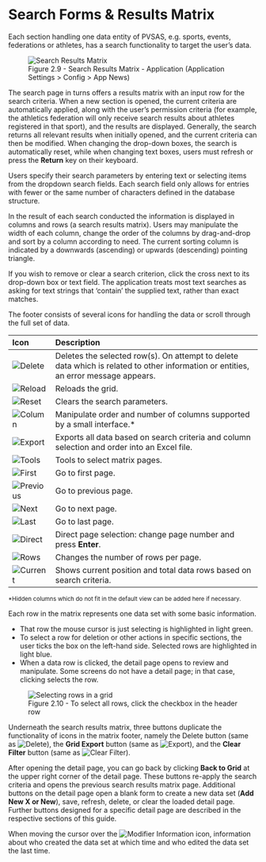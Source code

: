 # Search Forms & Results Matrix

Each section handling one data entity of PVSAS, e.g. sports, events, federations or athletes, has 
a search functionality to target the user’s data.

<figure>
    <img class="screenshot" src="_img/figures/2.9-search-results-matrix.png" alt="Search Results Matrix">
    <figcaption>Figure 2.9 - Search Results Matrix - Application  (Application Settings > Config > App News)</figcaption>
</figure>

The search page in turns offers a results matrix with an input row for the search criteria. When a 
new section is opened, the current criteria are automatically applied, along with the user’s 
permission criteria (for example, the athletics federation will only receive search results about 
athletes registered in that sport), and the results are displayed. Generally, the search returns all
relevant results when initially opened, and the current criteria can then be modified. When 
changing the drop-down boxes, the search is automatically reset, while when changing text 
boxes, users must refresh or press the **Return** key on their keyboard.

Users specify their search parameters by entering text or selecting items from the dropdown 
search fields. Each search field only allows for entries with fewer or the same number of 
characters defined in the database structure. 

In the result of each search conducted the information is displayed in columns and rows (a 
search results matrix). Users may manipulate the width of each column, change the order of the 
columns by drag-and-drop and sort by a column according to need. The current sorting column 
is indicated by a downwards (ascending) or upwards (descending) pointing triangle.

If you wish to remove or clear a search criterion, click the cross next to its drop-down box or text 
field. The application treats most text searches as asking for text strings that ‘contain’ the 
supplied text, rather than exact matches.

The footer consists of several icons for handling the data or scroll through the full set of data.

| **Icon**                                                                                | **Description**                                                                                                                     |
| :-------------------------------------------------------------------------------------- | :---------------------------------------------------------------------------------------------------------------------------------- |
| <img src="_img/inline/icon-delete.svg" alt="Delete" class="inline svg-large"> | Deletes the selected row(s). On attempt to delete data which is related to other information or entities, an error message appears. |
| <img src="_img/inline/icon-reload.svg" alt="Reload" class="inline svg-large">                    | Reloads the grid.                                                                                                                   |
| <img src="_img/inline/icon-filter-remove.svg" alt="Reset" class="inline svg-large">               | Clears the search parameters.                                                                                                       |
| <img src="_img/inline/icon-format-columns.svg" alt="Column" class="inline svg-large">             | Manipulate order and number of columns supported by a small interface.<span class="asterisk">*</span>                               |
| <img src="_img/inline/icon-excel-download.svg" alt="Export" class="inline svg-large">             | Exports all data based on search criteria and column selection and order into an Excel file.                                        |
| <img src="_img/inline/icon-tools.png" alt="Tools" class="inline icon-set">              | Tools to select matrix pages.                                                                                                       |
| <img src="_img/inline/icon-first.png" alt="First" class="inline icon-set">              | Go to first page.                                                                                                                   |
| <img src="_img/inline/icon-previous.png" alt="Previous" class="inline icon-set">        | Go to previous page.                                                                                                                |
| <img src="_img/inline/icon-next.png" alt="Next" class="inline icon-set">                | Go to next page.                                                                                                                    |
| <img src="_img/inline/icon-last.png" alt="Last" class="inline icon-set">                | Go to last page.                                                                                                                    |
| <img src="_img/inline/icon-direct.png" alt="Direct" class="inline icon-set">            | Direct page selection: change page number and press **Enter**.                                                                      |
| <img src="_img/inline/icon-rows.png" alt="Rows" class="inline icon-set">                | Changes the number of rows per page.                                                                                                |
| <img src="_img/inline/icon-current.png" alt="Current" class="inline icon-set">          | Shows current position and total data rows based on search criteria.                                                                |

<p class="footnote">
    <small><span class="asterisk">*</span>Hidden columns which do not fit in the default view can be added here if necessary.</small>
</p>

Each row in the matrix represents one data set with some basic information. 
- That row the mouse cursor is just selecting is highlighted in light green. 
- To select a row for deletion or other actions in specific sections, the user ticks the box on 
the left-hand side. Selected rows are highlighted in light blue.
-  When a data row is clicked, the detail page opens to review and manipulate. Some 
screens do not have a detail page; in that case, clicking selects the row.

<figure>
    <img class="screenshot" src="_img/figures/2.10-selecting-rows-in-a-grid.png" alt="Selecting rows in a grid">
    <figcaption>Figure 2.10 - To select all rows, click the checkbox in the header row</figcaption>
</figure>

Underneath the search results matrix, three buttons duplicate the functionality of icons in the 
matrix footer, namely the Delete button (same as <img src="_img/inline/icon-delete.svg" alt="Delete" class="inline svg-small">), 
the **Grid Export** button (same as <img src="_img/inline/icon-excel-download.svg" alt="Export" class="inline svg-small">), and 
the **Clear Filter** button (same as <img src="_img/inline/icon-filter-remove.svg" alt="Clear Filter" class="inline svg-small">).

After opening the detail page, you can go back by clicking **Back to Grid** at the upper right corner of the detail page. 
These buttons re-apply the search criteria and opens the previous search results matrix page. Additional buttons 
on the detail page open a blank form to create a new data set (**Add New X or New**), save, refresh, delete, or 
clear the loaded detail page. Further buttons designed for a specific detail page are described in the respective 
sections of this guide.

When moving the cursor over the <img src="_img/inline/icon-modifier-info.svg" alt="Modifier Information" class="inline svg-small"> 
icon, information about who created the data set at which time and who edited the data set the last time. 